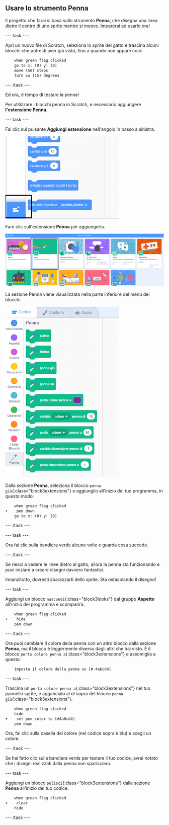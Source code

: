 ## Usare lo strumento Penna

Il progetto che farai si basa sullo strumento **Penna**, che disegna una linea dietro il centro di uno sprite mentre si muove. Imparerai ad usarlo ora!

--- task ---

Apri un nuovo file di Scratch, seleziona lo sprite del gatto e trascina alcuni blocchi che potresti aver già visto, fino a quando non appare così:

```blocks3
    when green flag clicked
    go to x: (0) y: (0)
    move (50) steps
    turn cw (15) degrees
```

--- /task ---

Ed ora, è tempo di testare la penna!

Per utilizzare i blocchi penna in Scratch, è necessario aggiungere **l'estensione Penna**.

--- task ---

Fai clic sul pulsante **Aggiungi estensione** nell'angolo in basso a sinistra.

![aggiungi il pulsante di estensione evidenziato](images/add-extension-annotated.png)

Fare clic sull'estensione **Penna** per aggiungerla.

![estensione penna evidenziata](images/click-pen-annotated.png)

La sezione Penna viene visualizzata nella parte inferiore del menu dei blocchi.

![blocchi dell'estensione Penna](images/pen-extension-blocks.png)

Dalla sezione **Penna**, seleziona il blocco `penna giù`{:class="block3extensions"} e aggiungilo all'inizio del tuo programma, in questo modo:

```blocks3
    when green flag clicked
+    pen down
    go to x: (0) y: (0)
```

--- /task ---

--- task ---

Ora fai clic sulla bandiera verde alcune volte e guarda cosa succede.

--- /task ---

Se riesci a vedere le linee dietro al gatto, allora la penna sta funzionando e puoi iniziare a creare disegni davvero fantastici.

Innanzitutto, dovresti sbarazzarti dello sprite. Sta ostacolando il disegno!

--- task ---

Aggiungi un blocco `nascondi`{:class="block3looks"} dal gruppo **Aspetto** all'inizio del programma e scomparirà.

```blocks3
    when green flag clicked
+    hide
    pen down
```

--- /task ---

Ora puoi cambiare il colore della penna con un altro blocco dalla sezione **Penna**, ma il blocco è leggermente diverso dagli altri che hai visto. È il blocco `porta colore penna a`{:class="block3extensions"} e assomiglia a questo:

```blocks3
    imposta il colore della penna su [# 4a6cd4]
```

--- task ---

Trascina un `porta colore penna a`{:class="block3extensions"} nel tuo pannello sprite, e aggancialo al di sopra del blocco `penna giù`{:class="block3extensions"}.

```blocks3
    when green flag clicked
    hide
+    set pen color to [#4a6cd4]
    pen down
```

Ora, fai clic sulla casella del colore (nel codice sopra è blu) e scegli un colore.

--- /task ---

Se hai fatto clic sulla bandiera verde per testare il tuo codice, avrai notato che i disegni realizzati dalla penna non spariscono.

--- task ---

Aggiungi un blocco `pulisci`{:class="block3extensions"} dalla sezione **Penna** all'inizio del tuo codice:

```blocks3
    when green flag clicked
+    clear
    hide
```

--- /task ---